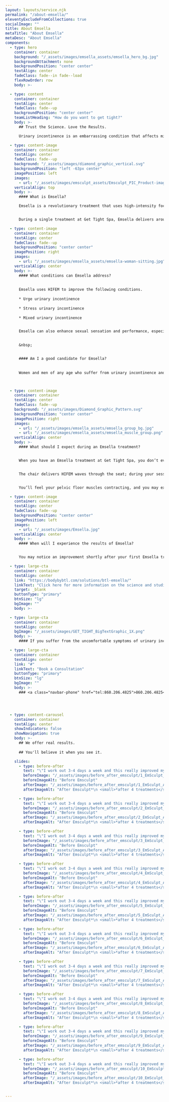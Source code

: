 ```yaml
---
layout: layouts/service.njk
permalink: "/about-emsella/"
eleventyExcludeFromCollections: true
socialImage: ""
title: About Emsella
metaTitle: "About Emsella"
metaDesc: "About Emsella"
components:
  - type: hero
    container: container
    background: "/_assets/images/emsella_assets/emsella_hero_bg.jpg"
    backgroundAttachment: none
    backgroundPosition: "center center"
    textAlign: center
    fadeClass: fade--in fade--load
    flexRowOrder: row
    body: >-

  - type: content
    container: container
    textAlign: center
    fadeClass: fade--up
    backgroundPosition: "center center"
    teamListHeading: "How do you want to get tight?"
    body: >-
      ## Trust the Science. Love the Results.

      Urinary incontinence is an embarrassing condition that affects millions of adult men and women. Emsella® is a revolutionary new system that harnesses the power of electromagnetic energy to strengthen the pelvic floor muscles. Emsella can help with all types of urinary incontinence — stress, urge, and mixed — and may also improve sexual function.

  - type: content-image
    container: container
    textAlign: center
    fadeClass: fade--up
    background: "/_assets/images/diamond_graphic_vertical.svg"
    backgroundPosition: "left -63px center"
    imagePosition: left
    images: 
      - url: "/_assets/images/emsculpt_assets/Emsculpt_PIC_Product-image_Chair-applicator_ENUS100.png"
    verticalAlign: top
    body: >-
      #### What is Emsella? 

      Emsella is a revolutionary treatment that uses high-intensity focused electromagnetic (HIFEM) technology to improve urinary incontinence. Emsella stimulates muscle contractions in the pelvic floor and surrounding tissues to promote strength in the muscles that control the bladder and urinary system. 


      During a single treatment at Get Tight Spa, Emsella delivers around 11,200 contractions, which is equivalent to doing the exact same number of Kegel exercises. It would be difficult for you to do that many Kegels on your own, and many patients have difficulty isolating the necessary muscles to do Kegel exercises correctly. Emsella offers an extra intense workout for the muscles responsible for urinary control.

  - type: content-image
    container: container
    textAlign: center
    fadeClass: fade--up
    backgroundPosition: "center center"
    imagePosition: right
    images:
      - url: "/_assets/images/emsella_assets/emsella-woman-sitting.jpg"
    verticalAlign: center
    body: >-
      #### What conditions can Emsella address? 
      
      
      Emsella uses HIFEM to improve the following conditions. 
      
      * Urge urinary incontinence 
      
      * Stress urinary incontinence 
      
      * Mixed urinary incontinence 


      Emsella can also enhance sexual sensation and performance, especially in men and in postpartum and menopausal women.

      
      &nbsp;


      #### Am I a good candidate for Emsella? 
      
      
      Women and men of any age who suffer from urinary incontinence and are generally in good health are candidates for Emsella therapy.



  - type: content-image
    container: container
    textAlign: center
    fadeClass: fade--up
    background: "/_assets/images/Diamond_Graphic_Pattern.svg"
    backgroundPosition: "center center"
    imagePosition: right
    images: 
      - url: "/_assets/images/emsella_assets/emsella_group_bg.jpg"
      - url: "/_assets/images/emsella_assets/emsella_muscle_group.png"
    verticalAlign: center
    body: >-
      #### What should I expect during an Emsella treatment? 


      When you have an Emsella treatment at Get Tight Spa, you don’t even need to get undressed. The Emsella system is a chair that you sit on comfortably, fully clothed. Each treatment is 28 minutes long. 


      The chair delivers HIFEM waves through the seat; during your session, the electromagnetic energy penetrates deep into the structures of your pelvic floor to deliver thousands of contractions that improve muscle tone and increase urinary control. 


      You’ll feel your pelvic floor muscles contracting, and you may experience some tingling during your session. There’s no downtime following treatment so you can return to daily activities right away. 

  - type: content-image
    container: container
    textAlign: center
    fadeClass: fade--up
    backgroundPosition: "center center"
    imagePosition: left
    images: 
      - url: "/_assets/images/Emsella.jpg"
    verticalAlign: center
    body: >-
      #### When will I experience the results of Emsella? 


      You may notice an improvement shortly after your first Emsella treatment, and you’ll continue to see a gradual improvement over the next week or two after each appointment. In most cases, a series of six sessions is necessary for optimal results. Most of the time, two treatments are scheduled each week for three weeks. 

  - type: large-cta
    container: container
    textAlign: center
    link: "https://bodybybtl.com/solutions/btl-emsella/"
    linkText: "Click here for more information on the science and studies"
    target: _blank
    buttonType: "primary"
    btnSize: "lg"
    bgImage: ""
    body: >-

  - type: large-cta
    container: container
    textAlign: center
    bgImage: "/_assets/images/GET_TIGHT_BigTextGraphic_1X.png"
    body: >-
      #### If you suffer from the uncomfortable symptoms of urinary incontinence, schedule an Emsella consultation by calling Get Tight Spa today, or make an appointment online.

  - type: large-cta
    container: container
    textAlign: center
    link: "#"
    linkText: "Book a Consultation"
    buttonType: "primary"
    btnSize: "lg"
    bgImage: ""
    body: >-
      ### <a class="navbar-phone" href="tel:860.206.4825">860.206.4825</a>




  - type: content-carousel
    container: container
    textAlign: center
    showIndicators: false
    showNavigation: true
    body: >-
      ## We offer real results. 
      
      ## You'll believe it when you see it.

    slides:
      - type: before-after
        text: "\"I work out 3-4 days a week and this really improved my ab workout. I’m so thankful for this treatment; it made me feel strong again.\""
        beforeImage: "/_assets/images/before_after_emsculpt/1_EmSculpt_Before.jpg"
        beforeImageAlt: "Before Emsculpt"
        afterImage: "/_assets/images/before_after_emsculpt/1_EmSculpt_After.jpg"
        afterImageAlt: "After Emsculpt*\n <small>*after 4 treatments</small>"

      - type: before-after
        text: "\"I work out 3-4 days a week and this really improved my ab workout. I’m so thankful for this treatment; it made me feel strong again.\""
        beforeImage: "/_assets/images/before_after_emsculpt/2_EmSculpt_Before.jpg"
        beforeImageAlt: "Before Emsculpt"
        afterImage: "/_assets/images/before_after_emsculpt/2_EmSculpt_After.jpg"
        afterImageAlt: "After Emsculpt*\n <small>*after 4 treatments</small>"

      - type: before-after
        text: "\"I work out 3-4 days a week and this really improved my ab workout. I’m so thankful for this treatment; it made me feel strong again.\""
        beforeImage: "/_assets/images/before_after_emsculpt/3_EmSculpt_Before.jpg"
        beforeImageAlt: "Before Emsculpt"
        afterImage: "/_assets/images/before_after_emsculpt/3_EmSculpt_After.jpg"
        afterImageAlt: "After Emsculpt*\n <small>*after 4 treatments</small>"

      - type: before-after
        text: "\"I work out 3-4 days a week and this really improved my ab workout. I’m so thankful for this treatment; it made me feel strong again.\""
        beforeImage: "/_assets/images/before_after_emsculpt/4_EmSculpt_Before.jpg"
        beforeImageAlt: "Before Emsculpt"
        afterImage: "/_assets/images/before_after_emsculpt/4_EmSculpt_After.jpg"
        afterImageAlt: "After Emsculpt*\n <small>*after 4 treatments</small>"

      - type: before-after
        text: "\"I work out 3-4 days a week and this really improved my ab workout. I’m so thankful for this treatment; it made me feel strong again.\""
        beforeImage: "/_assets/images/before_after_emsculpt/5_EmSculpt_Before.jpg"
        beforeImageAlt: "Before Emsculpt"
        afterImage: "/_assets/images/before_after_emsculpt/5_EmSculpt_After.jpg"
        afterImageAlt: "After Emsculpt*\n <small>*after 4 treatments</small>"

      - type: before-after
        text: "\"I work out 3-4 days a week and this really improved my ab workout. I’m so thankful for this treatment; it made me feel strong again.\""
        beforeImage: "/_assets/images/before_after_emsculpt/6_EmSculpt_Before.jpg"
        beforeImageAlt: "Before Emsculpt"
        afterImage: "/_assets/images/before_after_emsculpt/6_EmSculpt_After.jpg"
        afterImageAlt: "After Emsculpt*\n <small>*after 4 treatments</small>"

      - type: before-after
        text: "\"I work out 3-4 days a week and this really improved my ab workout. I’m so thankful for this treatment; it made me feel strong again.\""
        beforeImage: "/_assets/images/before_after_emsculpt/7_EmSculpt_Before.jpg"
        beforeImageAlt: "Before Emsculpt"
        afterImage: "/_assets/images/before_after_emsculpt/7_EmSculpt_After.jpg"
        afterImageAlt: "After Emsculpt*\n <small>*after 4 treatments</small>"

      - type: before-after
        text: "\"I work out 3-4 days a week and this really improved my ab workout. I’m so thankful for this treatment; it made me feel strong again.\""
        beforeImage: "/_assets/images/before_after_emsculpt/8_EmSculpt_Before.jpg"
        beforeImageAlt: "Before Emsculpt"
        afterImage: "/_assets/images/before_after_emsculpt/8_EmSculpt_After.jpg"
        afterImageAlt: "After Emsculpt*\n <small>*after 4 treatments</small>"

      - type: before-after
        text: "\"I work out 3-4 days a week and this really improved my ab workout. I’m so thankful for this treatment; it made me feel strong again.\""
        beforeImage: "/_assets/images/before_after_emsculpt/9_EmSculpt_Before.jpg"
        beforeImageAlt: "Before Emsculpt"
        afterImage: "/_assets/images/before_after_emsculpt/9_EmSculpt_After.jpg"
        afterImageAlt: "After Emsculpt*\n <small>*after 4 treatments</small>"

      - type: before-after
        text: "\"I work out 3-4 days a week and this really improved my ab workout. I’m so thankful for this treatment; it made me feel strong again.\""
        beforeImage: "/_assets/images/before_after_emsculpt/10_EmSculpt_Before.jpg"
        beforeImageAlt: "Before Emsculpt"
        afterImage: "/_assets/images/before_after_emsculpt/10_EmSculpt_After.jpg"
        afterImageAlt: "After Emsculpt*\n <small>*after 4 treatments</small>"


---
```

